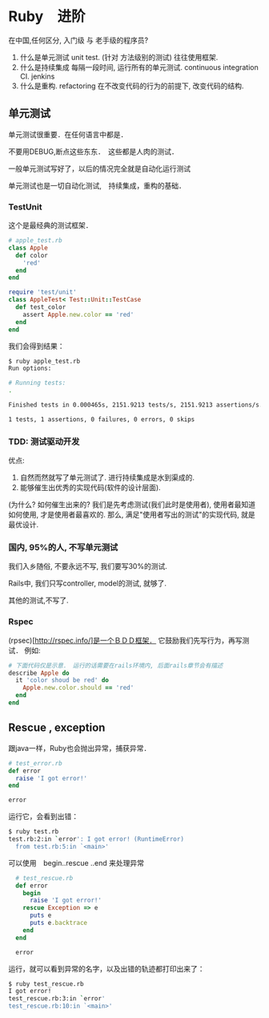 # Ruby　进阶

在中国,任何区分, 入门级 与 老手级的程序员?

1. 什么是单元测试   unit test. (针对 方法级别的测试) 往往使用框架.
2. 什么是持续集成  每隔一段时间, 运行所有的单元测试. continuous integration CI. jenkins
3. 什么是重构. refactoring 在不改变代码的行为的前提下, 改变代码的结构.

## 单元测试

单元测试很重要．在任何语言中都是．

不要用DEBUG,断点这些东东．　这些都是人肉的测试．

一般单元测试写好了，以后的情况完全就是自动化运行测试

单元测试也是一切自动化测试,　持续集成，重构的基础．

### TestUnit

这个是最经典的测试框架．

```ruby
# apple_test.rb
class Apple
  def color
    'red'
  end
end

require 'test/unit'
class AppleTest< Test::Unit::TestCase
  def test_color
    assert Apple.new.color == 'red'
  end
end
```

我们会得到结果：

```bash
$ ruby apple_test.rb
Run options:

# Running tests:
.

Finished tests in 0.000465s, 2151.9213 tests/s, 2151.9213 assertions/s.

1 tests, 1 assertions, 0 failures, 0 errors, 0 skips
```

### TDD: 测试驱动开发

优点:

1. 自然而然就写了单元测试了.  进行持续集成是水到渠成的.
2. 能够催生出优秀的实现代码(软件的设计层面).

(为什么? 如何催生出来的?  我们是先考虑测试(我们此时是使用者), 使用者最知道如何使用,
才是使用者最喜欢的. 那么, 满足"使用者写出的测试"的实现代码, 就是最优设计.

### 国内, 95%的人, 不写单元测试

我们入乡随俗, 不要永远不写, 我们要写30%的测试.

Rails中, 我们只写controller, model的测试, 就够了.

其他的测试,不写了.

### Rspec

(rpsec)[http://rspec.info/]是一个ＢＤＤ框架． 它鼓励我们先写行为，再写测试． 例如:

```ruby
# 下面代码仅是示意． 运行的话需要在rails环境内, 后面rails章节会有描述
describe Apple do
  it 'color shoud be red' do
    Apple.new.color.should == 'red'
  end
end
```

## Rescue , exception

跟java一样，Ruby也会抛出异常，捕获异常．

```ruby
# test_error.rb
def error
  raise 'I got error!'
end

error
```

运行它，会看到出错：
```bash
$ ruby test.rb
test.rb:2:in `error': I got error! (RuntimeError)
  from test.rb:5:in `<main>'
```

可以使用　begin..rescue ..end 来处理异常

```ruby
  # test_rescue.rb
  def error
    begin
      raise 'I got error!'
    rescue Exception => e
      puts e
      puts e.backtrace
    end
  end

  error
```
运行，就可以看到异常的名字，以及出错的轨迹都打印出来了：
```bash
$ ruby test_rescue.rb
I got error!
test_rescue.rb:3:in `error'
test_rescue.rb:10:in `<main>'
```


